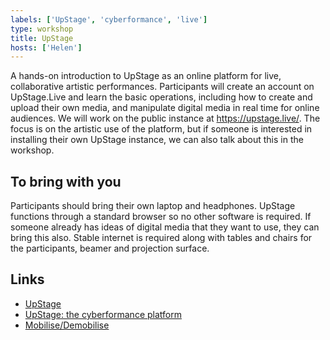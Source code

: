 ```yaml
---
labels: ['UpStage', 'cyberformance', 'live']
type: workshop
title: UpStage
hosts: ['Helen']
---
```


A hands-on introduction to UpStage as an online platform for live, collaborative artistic performances.
Participants will create an account on UpStage.Live and learn the basic operations, including how to create
and upload their own media, and manipulate digital media in real time for online audiences. We will work on
the public instance at https://upstage.live/. The focus is on the artistic use of the platform, but if someone is
interested in installing their own UpStage instance, we can also talk about this in the workshop.


## To bring with you

Participants should bring their own laptop and headphones. UpStage functions through a standard browser so
no other software is required. If someone already has ideas of digital media that they want to use, they can
bring this also.
Stable internet is required along with tables and chairs for the participants, beamer and projection surface.

## Links

* [UpStage](https://upstage.org.nz/)
* [UpStage: the cyberformance platform](https://upstage.live/)
* [Mobilise/Demobilise](https://mobilise-demobilise.eu/)

